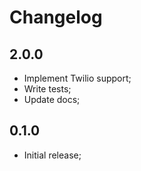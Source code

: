 # Changelog

## 2.0.0

- Implement Twilio support;
- Write tests;
- Update docs;

## 0.1.0

- Initial release;
